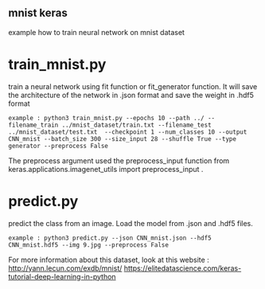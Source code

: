 ## mnist keras

example how to train neural network on mnist dataset

# train_mnist.py
train a neural network using fit function or fit_generator function. It will save the architecture of the network in .json format and save the weight in .hdf5 format

	example : python3 train_mnist.py --epochs 10 --path ../ --filename_train ../mnist_dataset/train.txt --filename_test ../mnist_dataset/test.txt  --checkpoint 1 --num_classes 10 --output CNN_mnist --batch_size 300 --size_input 28 --shuffle True --type generator --preprocess False

The preprocess argument used the preprocess_input function from keras.applications.imagenet_utils import preprocess_input
.

# predict.py
predict the class from an image. Load the model from .json and .hdf5 files.

	example : python3 predict.py --json CNN_mnist.json --hdf5 CNN_mnist.hdf5 --img 9.jpg --preprocess False

For more information about this dataset, look at this website : http://yann.lecun.com/exdb/mnist/
https://elitedatascience.com/keras-tutorial-deep-learning-in-python
